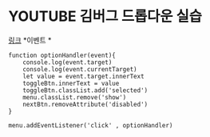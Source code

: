 # YOUTUBE 김버그 드롭다운 실습
[링크](https://www.youtube.com/watch?v=X0bf0hfE3qA)
*이벤트 *
```
function optionHandler(event){
    console.log(event.target)
    console.log(event.currentTarget)
    let value = event.target.innerText
    toggleBtn.innerText = value
    toggleBtn.classList.add('selected')
    menu.classList.remove('show')
    nextBtn.removeAttribute('disabled')
}

menu.addEventListener('click' , optionHandler)
```
